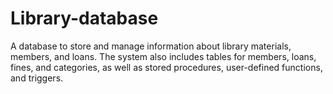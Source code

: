 # Library-database
A  database  to store and manage information about library materials,  members, and loans. The system also includes tables for members, loans, fines, and  categories, as well as stored procedures, user-defined functions, and triggers.

